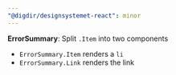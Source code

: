 ```yaml
---
"@digdir/designsystemet-react": minor
---
```


**ErrorSummary**: Split `.Item` into two components
- `ErrorSummary.Item` renders a `li`
- `ErrorSummary.Link` renders the link

